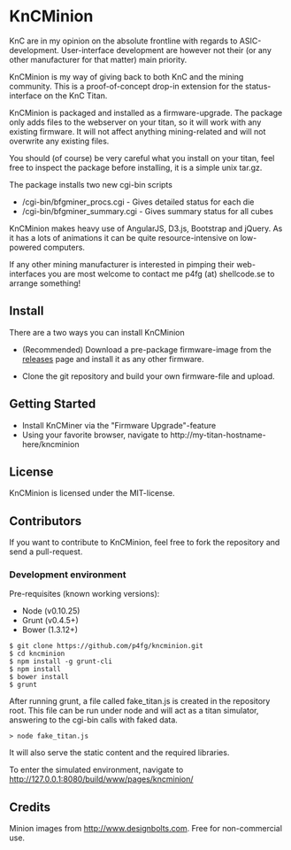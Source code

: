 # KnCMinion

KnC are in my opinion on the absolute frontline with regards to ASIC-development. 
User-interface development are however not their (or any other manufacturer for that matter) main priority.

KnCMinion is my way of giving back to both KnC and the mining community. 
This is a proof-of-concept drop-in extension for the status-interface on the KnC Titan.

KnCMinion is packaged and installed as a firmware-upgrade. The package only adds files to the webserver on your titan, so it will work with any existing firmware. It will not affect anything mining-related and will not overwrite any existing files.

You should (of course) be very careful what you install on your titan, feel free to inspect the package before installing, it is a simple unix tar.gz.

The package installs two new cgi-bin scripts
* /cgi-bin/bfgminer_procs.cgi - Gives detailed status for each die
* /cgi-bin/bfgminer_summary.cgi - Gives summary status for all cubes

KnCMinion makes heavy use of AngularJS, D3.js, Bootstrap and jQuery. 
As it has a lots of animations it can be quite resource-intensive on low-powered computers.

If any other mining manufacturer is interested in pimping their web-interfaces you are most welcome to contact me p4fg (at) shellcode.se to arrange something!


## Install
There are a two ways you can install KnCMinion

* (Recommended) Download a pre-package firmware-image from the [releases](https://github.com/p4fg/kncminion/releases) page and install it as any other firmware. 

* Clone the git repository and build your own firmware-file and upload.
 
## Getting Started
* Install KnCMiner via the "Firmware Upgrade"-feature
* Using your favorite browser, navigate to http://my-titan-hostname-here/kncminion

## License
KnCMinion is licensed under the MIT-license.

## Contributors
If you want to contribute to KnCMinion, feel free to fork the repository and send a pull-request.

### Development environment

Pre-requisites (known working versions):
* Node (v0.10.25)
* Grunt (v0.4.5+)
* Bower (1.3.12+)

```
$ git clone https://github.com/p4fg/kncminion.git
$ cd kncminion
$ npm install -g grunt-cli
$ npm install
$ bower install
$ grunt
```

After running grunt, a file called fake_titan.js is created in the repository root. 
This file can be run under node and will act as a titan simulator, answering to the cgi-bin calls with faked data. 

```
> node fake_titan.js
```

It will also serve the static content and the required libraries.

To enter the simulated environment, navigate to http://127.0.0.1:8080/build/www/pages/kncminion/

## Credits
Minion images from http://www.designbolts.com. Free for non-commercial use.